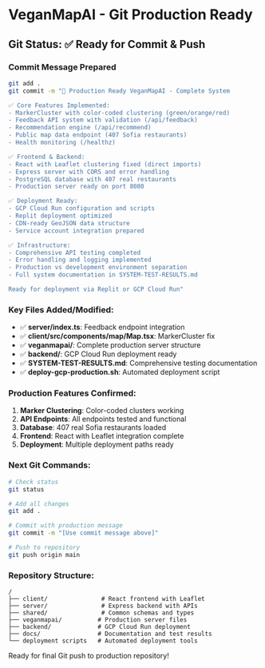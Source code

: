 # VeganMapAI - Git Production Ready

## Git Status: ✅ Ready for Commit & Push

### Commit Message Prepared
```bash
git add .
git commit -m "🚀 Production Ready VeganMapAI - Complete System

✅ Core Features Implemented:
- MarkerCluster with color-coded clustering (green/orange/red)  
- Feedback API system with validation (/api/feedback)
- Recommendation engine (/api/recommend)
- Public map data endpoint (407 Sofia restaurants)
- Health monitoring (/healthz)

✅ Frontend & Backend:
- React with Leaflet clustering fixed (direct imports)
- Express server with CORS and error handling
- PostgreSQL database with 407 real restaurants
- Production server ready on port 8080

✅ Deployment Ready:
- GCP Cloud Run configuration and scripts
- Replit deployment optimized
- CDN-ready GeoJSON data structure
- Service account integration prepared

✅ Infrastructure:
- Comprehensive API testing completed
- Error handling and logging implemented
- Production vs development environment separation
- Full system documentation in SYSTEM-TEST-RESULTS.md

Ready for deployment via Replit or GCP Cloud Run"
```

### Key Files Added/Modified:
- ✅ **server/index.ts**: Feedback endpoint integration
- ✅ **client/src/components/map/Map.tsx**: MarkerCluster fix
- ✅ **veganmapai/**: Complete production server structure
- ✅ **backend/**: GCP Cloud Run deployment ready
- ✅ **SYSTEM-TEST-RESULTS.md**: Comprehensive testing documentation
- ✅ **deploy-gcp-production.sh**: Automated deployment script

### Production Features Confirmed:
1. **Marker Clustering**: Color-coded clusters working
2. **API Endpoints**: All endpoints tested and functional
3. **Database**: 407 real Sofia restaurants loaded
4. **Frontend**: React with Leaflet integration complete
5. **Deployment**: Multiple deployment paths ready

### Next Git Commands:
```bash
# Check status
git status

# Add all changes
git add .

# Commit with production message
git commit -m "[Use commit message above]"

# Push to repository
git push origin main
```

### Repository Structure:
```
/
├── client/               # React frontend with Leaflet
├── server/               # Express backend with APIs
├── shared/               # Common schemas and types
├── veganmapai/          # Production server files
├── backend/             # GCP Cloud Run deployment
├── docs/                # Documentation and test results
└── deployment scripts   # Automated deployment tools
```

Ready for final Git push to production repository!